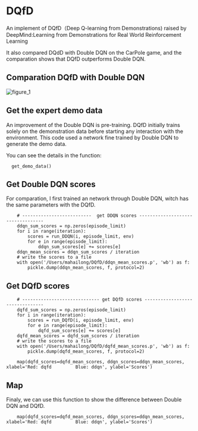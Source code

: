 # DQfD

An implement of DQfD（Deep Q-learning from Demonstrations) raised by DeepMind:Learning from Demonstrations for Real World Reinforcement Learning

It also compared DQdD with Double DQN on the CarPole game, and the comparation shows that DQfD outperforms Double DQN.

## Comparation DQfD with Double DQN

![figure_1](http://github.com/go2sea/DQfD/raw/master/images/figure_1.png)



## Get the expert demo data

An improvement of the Double DQN is pre-training. DQfD initially trains solely on the demonstration data before starting any interaction with the environment. This code used a network fine trained by Double DQN to generate the demo data.

You can see the details in the function:
```
  get_demo_data()
```

## Get Double DQN scores

For comparation, I first trained an network through Double DQN, witch has the same parameters with the DQfD.
```
    # --------------------------  get DDQN scores ----------------------------------
    ddqn_sum_scores = np.zeros(episode_limit)
    for i in range(iteration):
        scores = run_DDQN(i, episode_limit, env)
        for e in range(episode_limit):
            ddqn_sum_scores[e] += scores[e]
    ddqn_mean_scores = ddqn_sum_scores / iteration
    # write the scores to a file
    with open('/Users/mahailong/DQfD/ddqn_mean_scores.p', 'wb') as f:
        pickle.dump(ddqn_mean_scores, f, protocol=2)
```

## Get DQfD scores

```
    # ----------------------------- get DQfD scores --------------------------------
    dqfd_sum_scores = np.zeros(episode_limit)
    for i in range(iteration):
        scores = run_DQfD(i, episode_limit, env)
        for e in range(episode_limit):
            dqfd_sum_scores[e] += scores[e]
    dqfd_mean_scores = dqfd_sum_scores / iteration
    # write the scores to a file
    with open('/Users/mahailong/DQfD/dqfd_mean_scores.p', 'wb') as f:
        pickle.dump(dqfd_mean_scores, f, protocol=2)

    map(dqfd_scores=dqfd_mean_scores, ddqn_scores=ddqn_mean_scores, xlabel='Red: dqfd         Blue: ddqn', ylabel='Scores')
```
## Map

Finaly, we can use this function to show the difference between Double DQN and DQfD.
```
    map(dqfd_scores=dqfd_mean_scores, ddqn_scores=ddqn_mean_scores, xlabel='Red: dqfd         Blue: ddqn', ylabel='Scores')
```



